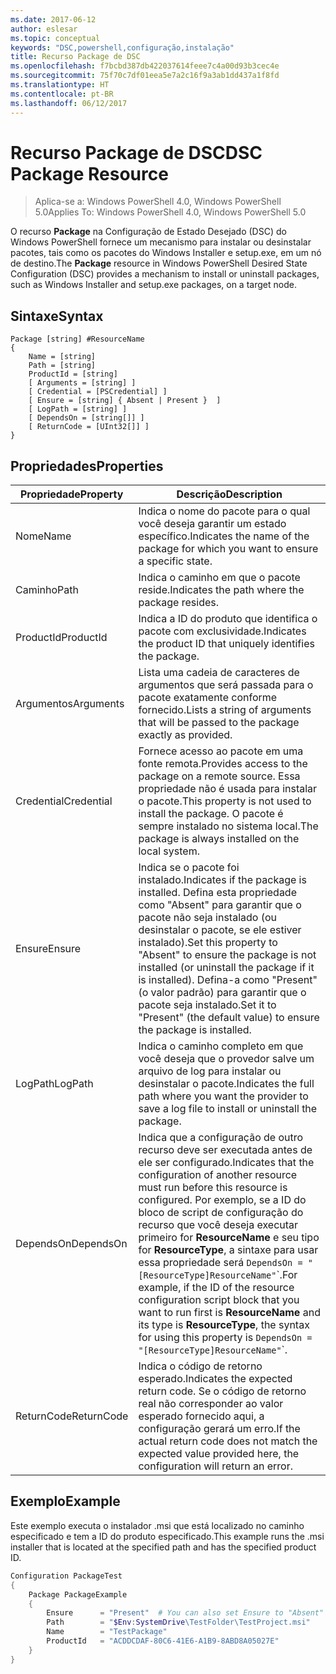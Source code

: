 ```yaml
---
ms.date: 2017-06-12
author: eslesar
ms.topic: conceptual
keywords: "DSC,powershell,configuração,instalação"
title: Recurso Package de DSC
ms.openlocfilehash: f7bcbd387db422037614feee7c4a00d93b3cec4e
ms.sourcegitcommit: 75f70c7df01eea5e7a2c16f9a3ab1dd437a1f8fd
ms.translationtype: HT
ms.contentlocale: pt-BR
ms.lasthandoff: 06/12/2017
---
```

# <a name="dsc-package-resource"></a><span data-ttu-id="7e22f-103">Recurso Package de DSC</span><span class="sxs-lookup"><span data-stu-id="7e22f-103">DSC Package Resource</span></span>

> <span data-ttu-id="7e22f-104">Aplica-se a: Windows PowerShell 4.0, Windows PowerShell 5.0</span><span class="sxs-lookup"><span data-stu-id="7e22f-104">Applies To: Windows PowerShell 4.0, Windows PowerShell 5.0</span></span>

<span data-ttu-id="7e22f-105">O recurso **Package** na Configuração de Estado Desejado (DSC) do Windows PowerShell fornece um mecanismo para instalar ou desinstalar pacotes, tais como os pacotes do Windows Installer e setup.exe, em um nó de destino.</span><span class="sxs-lookup"><span data-stu-id="7e22f-105">The **Package** resource in Windows PowerShell Desired State Configuration (DSC) provides a mechanism to install or uninstall packages, such as Windows Installer and setup.exe packages, on a target node.</span></span>

## <a name="syntax"></a><span data-ttu-id="7e22f-106">Sintaxe</span><span class="sxs-lookup"><span data-stu-id="7e22f-106">Syntax</span></span>

```
Package [string] #ResourceName
{
    Name = [string]
    Path = [string]
    ProductId = [string]
    [ Arguments = [string] ]
    [ Credential = [PSCredential] ]
    [ Ensure = [string] { Absent | Present }  ]
    [ LogPath = [string] ]
    [ DependsOn = [string[]] ]
    [ ReturnCode = [UInt32[]] ]
}
```

## <a name="properties"></a><span data-ttu-id="7e22f-107">Propriedades</span><span class="sxs-lookup"><span data-stu-id="7e22f-107">Properties</span></span>
|  <span data-ttu-id="7e22f-108">Propriedade</span><span class="sxs-lookup"><span data-stu-id="7e22f-108">Property</span></span>  |  <span data-ttu-id="7e22f-109">Descrição</span><span class="sxs-lookup"><span data-stu-id="7e22f-109">Description</span></span>   | 
|---|---| 
| <span data-ttu-id="7e22f-110">Nome</span><span class="sxs-lookup"><span data-stu-id="7e22f-110">Name</span></span>| <span data-ttu-id="7e22f-111">Indica o nome do pacote para o qual você deseja garantir um estado específico.</span><span class="sxs-lookup"><span data-stu-id="7e22f-111">Indicates the name of the package for which you want to ensure a specific state.</span></span>| 
| <span data-ttu-id="7e22f-112">Caminho</span><span class="sxs-lookup"><span data-stu-id="7e22f-112">Path</span></span>| <span data-ttu-id="7e22f-113">Indica o caminho em que o pacote reside.</span><span class="sxs-lookup"><span data-stu-id="7e22f-113">Indicates the path where the package resides.</span></span>| 
| <span data-ttu-id="7e22f-114">ProductId</span><span class="sxs-lookup"><span data-stu-id="7e22f-114">ProductId</span></span>| <span data-ttu-id="7e22f-115">Indica a ID do produto que identifica o pacote com exclusividade.</span><span class="sxs-lookup"><span data-stu-id="7e22f-115">Indicates the product ID that uniquely identifies the package.</span></span>| 
| <span data-ttu-id="7e22f-116">Argumentos</span><span class="sxs-lookup"><span data-stu-id="7e22f-116">Arguments</span></span>| <span data-ttu-id="7e22f-117">Lista uma cadeia de caracteres de argumentos que será passada para o pacote exatamente conforme fornecido.</span><span class="sxs-lookup"><span data-stu-id="7e22f-117">Lists a string of arguments that will be passed to the package exactly as provided.</span></span>| 
| <span data-ttu-id="7e22f-118">Credential</span><span class="sxs-lookup"><span data-stu-id="7e22f-118">Credential</span></span>| <span data-ttu-id="7e22f-119">Fornece acesso ao pacote em uma fonte remota.</span><span class="sxs-lookup"><span data-stu-id="7e22f-119">Provides access to the package on a remote source.</span></span> <span data-ttu-id="7e22f-120">Essa propriedade não é usada para instalar o pacote.</span><span class="sxs-lookup"><span data-stu-id="7e22f-120">This property is not used to install the package.</span></span> <span data-ttu-id="7e22f-121">O pacote é sempre instalado no sistema local.</span><span class="sxs-lookup"><span data-stu-id="7e22f-121">The package is always installed on the local system.</span></span>| 
| <span data-ttu-id="7e22f-122">Ensure</span><span class="sxs-lookup"><span data-stu-id="7e22f-122">Ensure</span></span>| <span data-ttu-id="7e22f-123">Indica se o pacote foi instalado.</span><span class="sxs-lookup"><span data-stu-id="7e22f-123">Indicates if the package is installed.</span></span> <span data-ttu-id="7e22f-124">Defina esta propriedade como "Absent" para garantir que o pacote não seja instalado (ou desinstalar o pacote, se ele estiver instalado).</span><span class="sxs-lookup"><span data-stu-id="7e22f-124">Set this property to "Absent" to ensure the package is not installed (or uninstall the package if it is installed).</span></span> <span data-ttu-id="7e22f-125">Defina-a como "Present" (o valor padrão) para garantir que o pacote seja instalado.</span><span class="sxs-lookup"><span data-stu-id="7e22f-125">Set it to "Present" (the default value) to ensure the package is installed.</span></span>| 
| <span data-ttu-id="7e22f-126">LogPath</span><span class="sxs-lookup"><span data-stu-id="7e22f-126">LogPath</span></span>| <span data-ttu-id="7e22f-127">Indica o caminho completo em que você deseja que o provedor salve um arquivo de log para instalar ou desinstalar o pacote.</span><span class="sxs-lookup"><span data-stu-id="7e22f-127">Indicates the full path where you want the provider to save a log file to install or uninstall the package.</span></span>| 
| <span data-ttu-id="7e22f-128">DependsOn</span><span class="sxs-lookup"><span data-stu-id="7e22f-128">DependsOn</span></span> | <span data-ttu-id="7e22f-129">Indica que a configuração de outro recurso deve ser executada antes de ele ser configurado.</span><span class="sxs-lookup"><span data-stu-id="7e22f-129">Indicates that the configuration of another resource must run before this resource is configured.</span></span> <span data-ttu-id="7e22f-130">Por exemplo, se a ID do bloco de script de configuração do recurso que você deseja executar primeiro for **ResourceName** e seu tipo for **ResourceType**, a sintaxe para usar essa propriedade será `DependsOn = "[ResourceType]ResourceName"`\`.</span><span class="sxs-lookup"><span data-stu-id="7e22f-130">For example, if the ID of the resource configuration script block that you want to run first is **ResourceName** and its type is **ResourceType**, the syntax for using this property is `DependsOn = "[ResourceType]ResourceName"`\`.</span></span>| 
| <span data-ttu-id="7e22f-131">ReturnCode</span><span class="sxs-lookup"><span data-stu-id="7e22f-131">ReturnCode</span></span>| <span data-ttu-id="7e22f-132">Indica o código de retorno esperado.</span><span class="sxs-lookup"><span data-stu-id="7e22f-132">Indicates the expected return code.</span></span> <span data-ttu-id="7e22f-133">Se o código de retorno real não corresponder ao valor esperado fornecido aqui, a configuração gerará um erro.</span><span class="sxs-lookup"><span data-stu-id="7e22f-133">If the actual return code does not match the expected value provided here, the configuration will return an error.</span></span>| 

## <a name="example"></a><span data-ttu-id="7e22f-134">Exemplo</span><span class="sxs-lookup"><span data-stu-id="7e22f-134">Example</span></span>

<span data-ttu-id="7e22f-135">Este exemplo executa o instalador .msi que está localizado no caminho especificado e tem a ID do produto especificado.</span><span class="sxs-lookup"><span data-stu-id="7e22f-135">This example runs the .msi installer that is located at the specified path and has the specified product ID.</span></span>

```powershell
Configuration PackageTest
{
    Package PackageExample
    {
        Ensure      = "Present"  # You can also set Ensure to "Absent"
        Path        = "$Env:SystemDrive\TestFolder\TestProject.msi"
        Name        = "TestPackage"
        ProductId   = "ACDDCDAF-80C6-41E6-A1B9-8ABD8A05027E"
    } 
}
```

